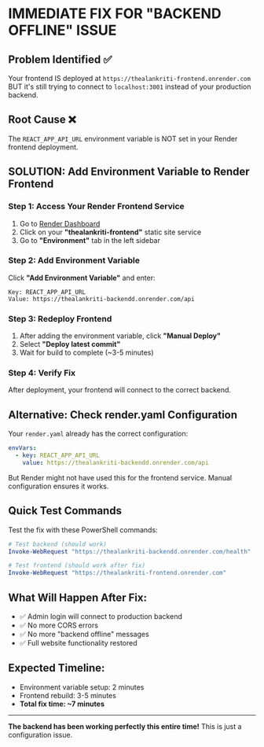 # IMMEDIATE FIX FOR "BACKEND OFFLINE" ISSUE

## Problem Identified ✅
Your frontend IS deployed at `https://thealankriti-frontend.onrender.com` BUT it's still trying to connect to `localhost:3001` instead of your production backend.

## Root Cause ❌
The `REACT_APP_API_URL` environment variable is NOT set in your Render frontend deployment.

## SOLUTION: Add Environment Variable to Render Frontend

### Step 1: Access Your Render Frontend Service
1. Go to [Render Dashboard](https://render.com/dashboard)
2. Click on your **"thealankriti-frontend"** static site service
3. Go to **"Environment"** tab in the left sidebar

### Step 2: Add Environment Variable
Click **"Add Environment Variable"** and enter:

```
Key: REACT_APP_API_URL
Value: https://thealankriti-backendd.onrender.com/api
```

### Step 3: Redeploy Frontend
1. After adding the environment variable, click **"Manual Deploy"** 
2. Select **"Deploy latest commit"**
3. Wait for build to complete (~3-5 minutes)

### Step 4: Verify Fix
After deployment, your frontend will connect to the correct backend.

## Alternative: Check render.yaml Configuration

Your `render.yaml` already has the correct configuration:

```yaml
envVars:
  - key: REACT_APP_API_URL
    value: https://thealankriti-backendd.onrender.com/api
```

But Render might not have used this for the frontend service. Manual configuration ensures it works.

## Quick Test Commands

Test the fix with these PowerShell commands:

```powershell
# Test backend (should work)
Invoke-WebRequest "https://thealankriti-backendd.onrender.com/health"

# Test frontend (should work after fix)
Invoke-WebRequest "https://thealankriti-frontend.onrender.com"
```

## What Will Happen After Fix:
- ✅ Admin login will connect to production backend
- ✅ No more CORS errors 
- ✅ No more "backend offline" messages
- ✅ Full website functionality restored

## Expected Timeline:
- Environment variable setup: 2 minutes
- Frontend rebuild: 3-5 minutes
- **Total fix time: ~7 minutes**

---

**The backend has been working perfectly this entire time!** This is just a configuration issue.